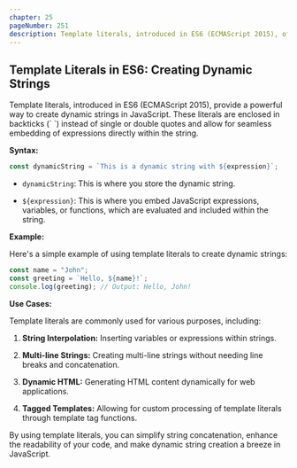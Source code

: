 ```yaml
---
chapter: 25
pageNumber: 251
description: Template literals, introduced in ES6 (ECMAScript 2015), offer a powerful way to create dynamic strings in JavaScript. They allow you to embed expressions directly within strings, making your code more readable and expressive. Template literals are commonly used for generating dynamic content, such as HTML, and for simplifying string manipulation in JavaScript.
---
```


## Template Literals in ES6: Creating Dynamic Strings

Template literals, introduced in ES6 (ECMAScript 2015), provide a powerful way to create dynamic strings in JavaScript. These literals are enclosed in backticks (\` \`) instead of single or double quotes and allow for seamless embedding of expressions directly within the string.

**Syntax:**

```javascript
const dynamicString = `This is a dynamic string with ${expression}`;
```

- `dynamicString`: This is where you store the dynamic string.

- `${expression}`: This is where you embed JavaScript expressions, variables, or functions, which are evaluated and included within the string.

**Example:**

Here's a simple example of using template literals to create dynamic strings:

```javascript
const name = "John";
const greeting = `Hello, ${name}!`;
console.log(greeting); // Output: Hello, John!
```

**Use Cases:**

Template literals are commonly used for various purposes, including:

1. **String Interpolation:** Inserting variables or expressions within strings.

2. **Multi-line Strings:** Creating multi-line strings without needing line breaks and concatenation.

3. **Dynamic HTML:** Generating HTML content dynamically for web applications.

4. **Tagged Templates:** Allowing for custom processing of template literals through template tag functions.

By using template literals, you can simplify string concatenation, enhance the readability of your code, and make dynamic string creation a breeze in JavaScript.
